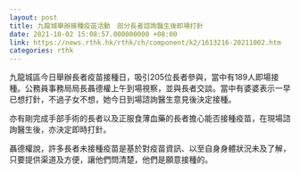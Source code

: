 ```yaml
---
layout: post
title: 九龍城舉辦接種疫苗活動　部分長者諮詢醫生後即場打針
date: 2021-10-02 15:08:57.000000000 +08:00
link: https://news.rthk.hk/rthk/ch/component/k2/1613216-20211002.htm
categories: rthk
---
```


九龍城區今日舉辦長者疫苗接種日，吸引205位長者參與，當中有189人即場接種。公務員事務局局長聶德權上午到場視察，並與長者交談。當中有婆婆表示一早已想打針，不過子女不想，她今日到場諮詢醫生意見後決定接種。

亦有剛完成手部手術的長者以及正服食薄血藥的長者擔心能否接種疫苗，在現場諮詢醫生後，亦決定即時打針。

聶德權說，許多長者未接種疫苗是基於對疫苗資訊、以至自身身體狀況未及了解，只要提供渠道及方便，讓他們問清楚，他們是願意接種的。
